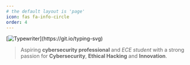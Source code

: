 ```yaml
---
# the default layout is 'page'
icon: fas fa-info-circle
order: 4
---
```


[![Typewriter](https://readme-typing-svg.herokuapp.com?font=Orbitron&size=30&duration=4000&color=00FF40&pause=500&center=true&random=false&width=1200&lines=$+Hi+there,+I'm+Befikadu+Tesfaye!+AKA+"0xfke"+👋;)](https://git.io/typing-svg) 
>  Aspiring **cybersecurity professional** and *ECE student* with a strong passion for **Cybersecurity**, **Ethical Hacking** and **Innovation**.


